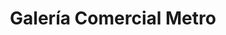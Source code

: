 ---
title: "Galería Comercial Metro"
url: /santiago/galeria-comercial-metro/
shop: centro comercial
---